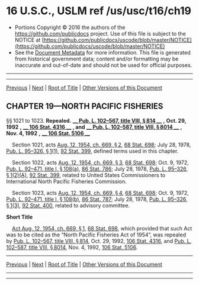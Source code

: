 ---
---

# 16 U.S.C., USLM ref /us/usc/t16/ch19

* Portions Copyright © 2016 the authors of the https://github.com/publicdocs project.
  Use of this file is subject to the NOTICE at [https://github.com/publicdocs/uscode/blob/master/NOTICE](https://github.com/publicdocs/uscode/blob/master/NOTICE)
* See the [Document Metadata](././../../../..//README.md) for more information.
  This file is generated from historical government data; content and/or formatting may be inaccurate and out-of-date and should not be used for official purposes.

----------
----------

[Previous](./../../../..//us/usc/t16/ch18A/m__us_usc_t16_s1015b.md) | [Next](./../../../..//us/usc/t16/ch19/m__us_usc_t16_s1024.md) | [Root of Title](./../../../../) | [Other Versions of this Document](https://publicdocs.github.io/go/links?ns=uslm&ref=%2Fus%2Fusc%2Ft16%2Fch19)

## CHAPTER 19—NORTH PACIFIC FISHERIES

§§ 1021 to 1023. __Repealed.__  __[__  __Pub. L. 102–567, title VIII, § 814__  __][/us/pl/102/567/s814]__  __,__  __Oct. 29, 1992__  __,__  __[__  __106 Stat. 4316__  __][/us/stat/106/4316]__  __, and__  __[__  __Pub. L. 102–587, title VIII, § 8014__  __][/us/pl/102/587/s8014]__  __,__  __Nov. 4, 1992__  __,__  __[__  __106 Stat. 5106__  __][/us/stat/106/5106]__ 

    Section 1021, acts [Aug. 12, 1954, ch. 669, § 2][/us/act/1954-08-12/ch669/s2], [68 Stat. 698][/us/stat/68/698]; July 28, 1978, [Pub. L. 95–326, § 1(1)][/us/pl/95/326/s1/1], [92 Stat. 399][/us/stat/92/399], defined terms used in this chapter.

    Section 1022, acts [Aug. 12, 1954, ch. 669, § 3][/us/act/1954-08-12/ch669/s3], [68 Stat. 698][/us/stat/68/698]; Oct. 9, 1972, [Pub. L. 92–471, title I, § 108(a)][/us/pl/92/471/s108/a], [86 Stat. 786][/us/stat/86/786]; July 28, 1978, [Pub. L. 95–326, § 1(2)(A)][/us/pl/95/326/s1/2/A], [92 Stat. 399][/us/stat/92/399], related to United States Commissioners to International North Pacific Fisheries Commission.

    Section 1023, acts [Aug. 12, 1954, ch. 669, § 4][/us/act/1954-08-12/ch669/s4], [68 Stat. 698][/us/stat/68/698]; Oct. 9, 1972, [Pub. L. 92–471, title I, § 108(b)][/us/pl/92/471/s108/b], [86 Stat. 787][/us/stat/86/787]; July 28, 1978, [Pub. L. 95–326, § 1(3)][/us/pl/95/326/s1/3], [92 Stat. 400][/us/stat/92/400], related to advisory committee.

 __Short Title__ 

    [Act Aug. 12, 1954, ch. 669, § 1][/us/act/1954-08-12/ch669/s1], [68 Stat. 698][/us/stat/68/698], which provided that such Act was to be cited as the “North Pacific Fisheries Act of 1954”, was repealed by [Pub. L. 102–567, title VIII, § 814][/us/pl/102/567/s814], Oct. 29, 1992, [106 Stat. 4316][/us/stat/106/4316], and [Pub. L. 102–587, title VIII, § 8014][/us/pl/102/587/s8014], Nov. 4, 1992, [106 Stat. 5106][/us/stat/106/5106].

----------

[Previous](./../../../..//us/usc/t16/ch18A/m__us_usc_t16_s1015b.md) | [Next](./../../../..//us/usc/t16/ch19/m__us_usc_t16_s1024.md) | [Root of Title](./../../../../) | [Other Versions of this Document](https://publicdocs.github.io/go/links?ns=uslm&ref=%2Fus%2Fusc%2Ft16%2Fch19)

----------
----------

[/us/pl/102/567/s814]: https://publicdocs.github.io/go/links?ns=uslm&ref=%2Fus%2Fpl%2F102%2F567%2Fs814
[/us/stat/106/4316]: https://publicdocs.github.io/go/links?ns=uslm&ref=%2Fus%2Fstat%2F106%2F4316
[/us/pl/102/587/s8014]: https://publicdocs.github.io/go/links?ns=uslm&ref=%2Fus%2Fpl%2F102%2F587%2Fs8014
[/us/stat/106/5106]: https://publicdocs.github.io/go/links?ns=uslm&ref=%2Fus%2Fstat%2F106%2F5106
[/us/act/1954-08-12/ch669/s2]: https://publicdocs.github.io/go/links?ns=uslm&ref=%2Fus%2Fact%2F1954-08-12%2Fch669%2Fs2
[/us/stat/68/698]: https://publicdocs.github.io/go/links?ns=uslm&ref=%2Fus%2Fstat%2F68%2F698
[/us/pl/95/326/s1/1]: https://publicdocs.github.io/go/links?ns=uslm&ref=%2Fus%2Fpl%2F95%2F326%2Fs1%2F1
[/us/stat/92/399]: https://publicdocs.github.io/go/links?ns=uslm&ref=%2Fus%2Fstat%2F92%2F399
[/us/act/1954-08-12/ch669/s3]: https://publicdocs.github.io/go/links?ns=uslm&ref=%2Fus%2Fact%2F1954-08-12%2Fch669%2Fs3
[/us/stat/68/698]: https://publicdocs.github.io/go/links?ns=uslm&ref=%2Fus%2Fstat%2F68%2F698
[/us/pl/92/471/s108/a]: https://publicdocs.github.io/go/links?ns=uslm&ref=%2Fus%2Fpl%2F92%2F471%2Fs108%2Fa
[/us/stat/86/786]: https://publicdocs.github.io/go/links?ns=uslm&ref=%2Fus%2Fstat%2F86%2F786
[/us/pl/95/326/s1/2/A]: https://publicdocs.github.io/go/links?ns=uslm&ref=%2Fus%2Fpl%2F95%2F326%2Fs1%2F2%2FA
[/us/stat/92/399]: https://publicdocs.github.io/go/links?ns=uslm&ref=%2Fus%2Fstat%2F92%2F399
[/us/act/1954-08-12/ch669/s4]: https://publicdocs.github.io/go/links?ns=uslm&ref=%2Fus%2Fact%2F1954-08-12%2Fch669%2Fs4
[/us/stat/68/698]: https://publicdocs.github.io/go/links?ns=uslm&ref=%2Fus%2Fstat%2F68%2F698
[/us/pl/92/471/s108/b]: https://publicdocs.github.io/go/links?ns=uslm&ref=%2Fus%2Fpl%2F92%2F471%2Fs108%2Fb
[/us/stat/86/787]: https://publicdocs.github.io/go/links?ns=uslm&ref=%2Fus%2Fstat%2F86%2F787
[/us/pl/95/326/s1/3]: https://publicdocs.github.io/go/links?ns=uslm&ref=%2Fus%2Fpl%2F95%2F326%2Fs1%2F3
[/us/stat/92/400]: https://publicdocs.github.io/go/links?ns=uslm&ref=%2Fus%2Fstat%2F92%2F400
[/us/act/1954-08-12/ch669/s1]: https://publicdocs.github.io/go/links?ns=uslm&ref=%2Fus%2Fact%2F1954-08-12%2Fch669%2Fs1
[/us/stat/68/698]: https://publicdocs.github.io/go/links?ns=uslm&ref=%2Fus%2Fstat%2F68%2F698
[/us/pl/102/567/s814]: https://publicdocs.github.io/go/links?ns=uslm&ref=%2Fus%2Fpl%2F102%2F567%2Fs814
[/us/stat/106/4316]: https://publicdocs.github.io/go/links?ns=uslm&ref=%2Fus%2Fstat%2F106%2F4316
[/us/pl/102/587/s8014]: https://publicdocs.github.io/go/links?ns=uslm&ref=%2Fus%2Fpl%2F102%2F587%2Fs8014
[/us/stat/106/5106]: https://publicdocs.github.io/go/links?ns=uslm&ref=%2Fus%2Fstat%2F106%2F5106


